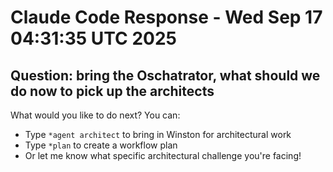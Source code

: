 # Claude Code Response - Wed Sep 17 04:31:35 UTC 2025
## Question: bring the Oschatrator, what should we do now to pick up the architects

What would you like to do next? You can:
- Type `*agent architect` to bring in Winston for architectural work
- Type `*plan` to create a workflow plan
- Or let me know what specific architectural challenge you're facing!

